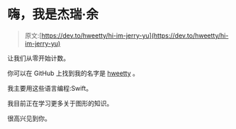 # 嗨，我是杰瑞·余

> 原文:[https://dev.to/hweetty/hi-im-jerry-yu](https://dev.to/hweetty/hi-im-jerry-yu)

让我们从零开始计数。

你可以在 GitHub 上找到我的名字是 [hweetty](https://github.com/hweetty) 。

我主要用这些语言编程:Swift。

我目前正在学习更多关于图形的知识。

很高兴见到你。